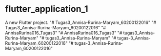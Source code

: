 # flutter_application_1

A new Flutter project.
"# Tugas3_Annisa-Rurina-Maryam_60200122016" 
"# Tugas3_Annisa-Rurina-Maryam_60200122016" 
"# AnnisaRurina016_Tugas3" 
"# AnnisaRurina016_Tugas3" 
"# tugas3_Annisa-Rurina-Maryam" 
"# tugas3_Annisa-Rurina-Maryam" 
"# tugas-3_Annisa-Rurina-Maryam_60200122016" 
"# tugas-3_Annisa-Rurina-Maryam_60200122016" 
